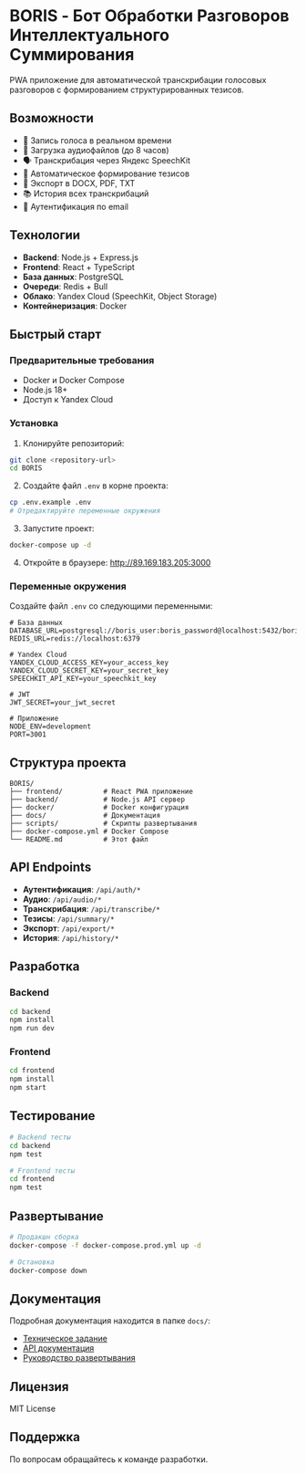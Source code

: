 # BORIS - Бот Обработки Разговоров Интеллектуального Суммирования

PWA приложение для автоматической транскрибации голосовых разговоров с формированием структурированных тезисов.

## Возможности

- 🎤 Запись голоса в реальном времени
- 📁 Загрузка аудиофайлов (до 8 часов)
- 🗣️ Транскрибация через Яндекс SpeechKit
- 📝 Автоматическое формирование тезисов
- 📄 Экспорт в DOCX, PDF, TXT
- 📚 История всех транскрибаций
- 🔐 Аутентификация по email

## Технологии

- **Backend**: Node.js + Express.js
- **Frontend**: React + TypeScript
- **База данных**: PostgreSQL
- **Очереди**: Redis + Bull
- **Облако**: Yandex Cloud (SpeechKit, Object Storage)
- **Контейнеризация**: Docker

## Быстрый старт

### Предварительные требования

- Docker и Docker Compose
- Node.js 18+
- Доступ к Yandex Cloud

### Установка

1. Клонируйте репозиторий:
```bash
git clone <repository-url>
cd BORIS
```

2. Создайте файл `.env` в корне проекта:
```bash
cp .env.example .env
# Отредактируйте переменные окружения
```

3. Запустите проект:
```bash
docker-compose up -d
```

4. Откройте в браузере: http://89.169.183.205:3000

### Переменные окружения

Создайте файл `.env` со следующими переменными:

```env
# База данных
DATABASE_URL=postgresql://boris_user:boris_password@localhost:5432/boris_db
REDIS_URL=redis://localhost:6379

# Yandex Cloud
YANDEX_CLOUD_ACCESS_KEY=your_access_key
YANDEX_CLOUD_SECRET_KEY=your_secret_key
SPEECHKIT_API_KEY=your_speechkit_key

# JWT
JWT_SECRET=your_jwt_secret

# Приложение
NODE_ENV=development
PORT=3001
```

## Структура проекта

```
BORIS/
├── frontend/          # React PWA приложение
├── backend/           # Node.js API сервер
├── docker/            # Docker конфигурация
├── docs/              # Документация
├── scripts/           # Скрипты развертывания
├── docker-compose.yml # Docker Compose
└── README.md          # Этот файл
```

## API Endpoints

- **Аутентификация**: `/api/auth/*`
- **Аудио**: `/api/audio/*`
- **Транскрибация**: `/api/transcribe/*`
- **Тезисы**: `/api/summary/*`
- **Экспорт**: `/api/export/*`
- **История**: `/api/history/*`

## Разработка

### Backend
```bash
cd backend
npm install
npm run dev
```

### Frontend
```bash
cd frontend
npm install
npm start
```

## Тестирование

```bash
# Backend тесты
cd backend
npm test

# Frontend тесты
cd frontend
npm test
```

## Развертывание

```bash
# Продакшн сборка
docker-compose -f docker-compose.prod.yml up -d

# Остановка
docker-compose down
```

## Документация

Подробная документация находится в папке `docs/`:
- [Техническое задание](docs/ТЗ_проекта_BORIS.md)
- [API документация](docs/API.md)
- [Руководство развертывания](docs/deployment.md)

## Лицензия

MIT License

## Поддержка

По вопросам обращайтесь к команде разработки.
